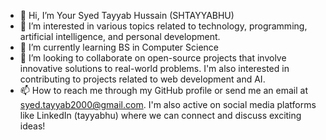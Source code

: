 - 👋 Hi, I’m Your Syed Tayyab Hussain (SHTAYYABHU)
- 👀 I’m interested in various topics related to technology, programming, artificial intelligence, and personal development.
- 🌱 I’m currently learning BS in Computer Science
- 💞️ I’m looking to collaborate on open-source projects that involve innovative solutions to real-world problems. I'm also interested in contributing to projects related to web development and AI.
- 📫 How to reach me through my GitHub profile or send me an email at syed.tayyab2000@gmail.com. I'm also active on social media platforms like LinkedIn (tayyabhu) where we can connect and discuss exciting ideas!

<!---
SHTAYYABHU/SHTAYYABHU is a ✨ special ✨ repository because its `README.md` (this file) appears on your GitHub profile.
You can click the Preview link to take a look at your changes.
--->
